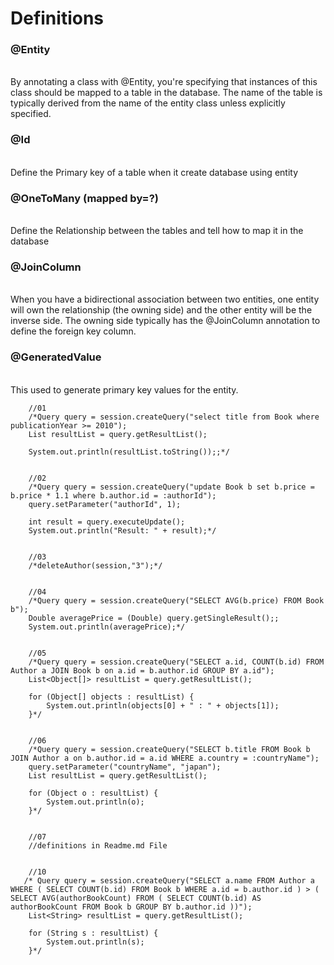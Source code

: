 <h1>Definitions </h1>

<h3>@Entity</h3> <br>
    By annotating a class with @Entity, you're specifying that instances of this class should be mapped to a table in the database. The name of the table is typically derived from the name of the entity class unless explicitly specified.

<h3>@Id</h3> <br>
    Define the Primary key of a table when it create database using entity

<h3>@OneToMany (mapped by=?)</h3> <br>
    Define the Relationship between the tables and tell how to map it in the database

<h3>@JoinColumn</h3> <br>
    When you have a bidirectional association between two entities, one entity will own the relationship (the owning side) and the other entity will be the inverse side. The owning side typically has the @JoinColumn annotation to define the foreign key column.

<h3>@GeneratedValue</h3> <br>
    This used to generate primary key values for the entity.


        //01
        /*Query query = session.createQuery("select title from Book where publicationYear >= 2010");
        List resultList = query.getResultList();

        System.out.println(resultList.toString());;*/


        //02
        /*Query query = session.createQuery("update Book b set b.price = b.price * 1.1 where b.author.id = :authorId");
        query.setParameter("authorId", 1);

        int result = query.executeUpdate();
        System.out.println("Result: " + result);*/


        //03 
        /*deleteAuthor(session,"3");*/


        //04
        /*Query query = session.createQuery("SELECT AVG(b.price) FROM Book b");
        Double averagePrice = (Double) query.getSingleResult();;
        System.out.println(averagePrice);*/


        //05
        /*Query query = session.createQuery("SELECT a.id, COUNT(b.id) FROM Author a JOIN Book b on a.id = b.author.id GROUP BY a.id");
        List<Object[]> resultList = query.getResultList();

        for (Object[] objects : resultList) {
            System.out.println(objects[0] + " : " + objects[1]);
        }*/


        //06
        /*Query query = session.createQuery("SELECT b.title FROM Book b JOIN Author a on b.author.id = a.id WHERE a.country = :countryName");
        query.setParameter("countryName", "japan");
        List resultList = query.getResultList();

        for (Object o : resultList) {
            System.out.println(o);
        }*/


        //07
        //definitions in Readme.md File


        //10
       /* Query query = session.createQuery("SELECT a.name FROM Author a WHERE ( SELECT COUNT(b.id) FROM Book b WHERE a.id = b.author.id ) > ( SELECT AVG(authorBookCount) FROM ( SELECT COUNT(b.id) AS authorBookCount FROM Book b GROUP BY b.author.id ))");
        List<String> resultList = query.getResultList();

        for (String s : resultList) {
            System.out.println(s);
        }*/